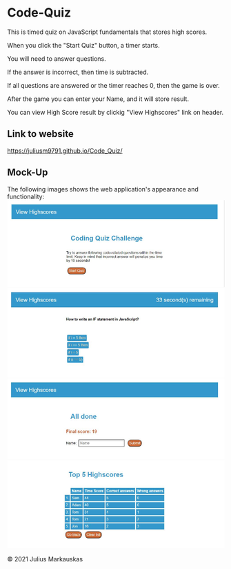 # Code-Quiz

This is timed quiz on JavaScript fundamentals that stores high scores.


When you click the "Start Quiz" button, a timer starts.

You will need to answer questions.

If the answer is incorrect, then time is subtracted.

If all questions are answered or the timer reaches 0, then the game is over.

After the game you can enter your Name, and it will store result.


You can view High Score result by clickig "View Highscores" link on header.


## Link to website
https://juliusm9791.github.io/Code_Quiz/

## Mock-Up
The following images shows the web application's appearance and functionality:
![Code-Quiz-Start](./assets/images/main.jpg)
![Code-Quiz-Question](./assets/images/question.jpg)
![Code-Quiz-All](./assets/images/done.jpg)
![Code-Quiz-High-Score](./assets/images/high.jpg)


© 2021 Julius Markauskas
